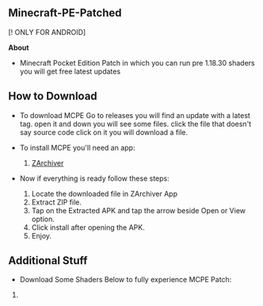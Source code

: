 ## Minecraft-PE-Patched

[! ONLY FOR ANDROID]

**About**
 - Minecraft Pocket Edition Patch in which you can run pre 1.18.30 shaders you will get free latest updates

## How to Download

 - To download MCPE Go to releases you will find an update with a latest tag. open it and down you will see some files.
 click the file that doesn't say source code click on it you will download a file.

 - To install MCPE you'll need an app:

   1. [ZArchiver](https://play.google.com/store/apps/details?id=ru.zdevs.zarchiver&pcampaignid=web_share)

 - Now if everything is ready follow these steps:

   1. Locate the downloaded file in ZArchiver App
   2. Extract ZIP file.
   3. Tap on the Extracted APK and tap the arrow beside Open or View option.
   4. Click install after opening the APK.
   5. Enjoy.

## Additional Stuff
 
 - Download Some Shaders Below to fully experience MCPE Patch:
  
  1. 